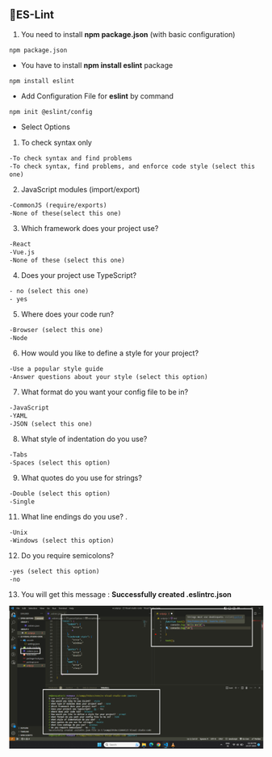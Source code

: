 ## 📘ES-Lint
1. You need to install **npm package.json** (with basic configuration)
```
npm package.json
```

* You have to install **npm install eslint** package
```
npm install eslint
```

* Add Configuration File for **eslint**  by command
```
npm init @eslint/config
``` 

* Select Options

1. To check syntax only
```
-To check syntax and find problems
-To check syntax, find problems, and enforce code style (select this one)
```
2. JavaScript modules (import/export)

```
-CommonJS (require/exports)
-None of these(select this one)
```

3. Which framework does your project use? 

```
-React
-Vue.js
-None of these (select this one)
```
4. Does your project use TypeScript?

```
- no (select this one)
- yes 
```
5. Where does your code run?
```
-Browser (select this one)
-Node
```
6. How would you like to define a style for your project? 
```
-Use a popular style guide
-Answer questions about your style (select this option)
```

7. What format do you want your config file to be in?
```
-JavaScript
-YAML
-JSON (select this one)
```
8. What style of indentation do you use?

```
-Tabs
-Spaces (select this option)
```

9. What quotes do you use for strings?
```
-Double (select this option)
-Single
```
11. What line endings do you use? .
```
-Unix
-Windows (select this option)
```
12. Do you require semicolons? 

```
-yes (select this option)
-no
```

13. You will get this message : **Successfully created .eslintrc.json**

![EsLint-Configuration](./images/eslint-configuration-file.png)